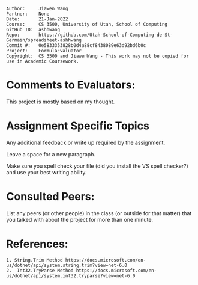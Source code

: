 ```
Author:     Jiawen Wang
Partner:    None
Date:       21-Jan-2022
Course:     CS 3500, University of Utah, School of Computing
GitHub ID:  ashhwang
Repo:       https://github.com/Utah-School-of-Computing-de-St-Germain/spreadsheet-ashhwang
Commit #:   0e5833353828b0d4a88cf8438089e63d92bd6b0c
Project:    FormulaEvaluator
Copyright:  CS 3500 and JiawenWang - This work may not be copied for use in Academic Coursework.
```

# Comments to Evaluators:

This project is mostly based on my thought.

# Assignment Specific Topics
Any additional feedback or write up required by the assignment.

Leave a space for a new paragraph.

Make sure you spell check your file (did you install the VS spell checker?) and use your best writing ability.

# Consulted Peers:

List any peers (or other people) in the class (or outside for that matter) that you talked with about the project for more than one minute.

# References:

    1. String.Trim Method https://docs.microsoft.com/en-us/dotnet/api/system.string.trim?view=net-6.0
    2.  Int32.TryParse Method https://docs.microsoft.com/en-us/dotnet/api/system.int32.tryparse?view=net-6.0
